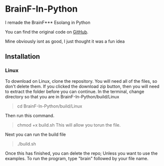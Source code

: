 # BrainF-In-Python
I remade the BrainF*** Esolang in Python

You can find the original code on [GitHub](https://github.com/fabianishere/brainfuck).

Mine obviously isnt as good, I just thought it was a fun idea

## Installation
### Linux

To download on Linux, clone the repository. You will need all of the files, so don't delete them.
If you clicked the download zip button, then you will need to extract the folder before you can continue.
In the terminal, change directory so that you are in BrainF-In-Python/build/Linux
> cd BrainF-In-Python/build/Linux

Then run this command.
> chmod +x build.sh
This will allow you torun the file.

Next you can run the build file
> ./build.sh

Once this has finished, you can delete the repo; Unless you want to use the examples.
To run the program, type "brain" followed by your file name.
